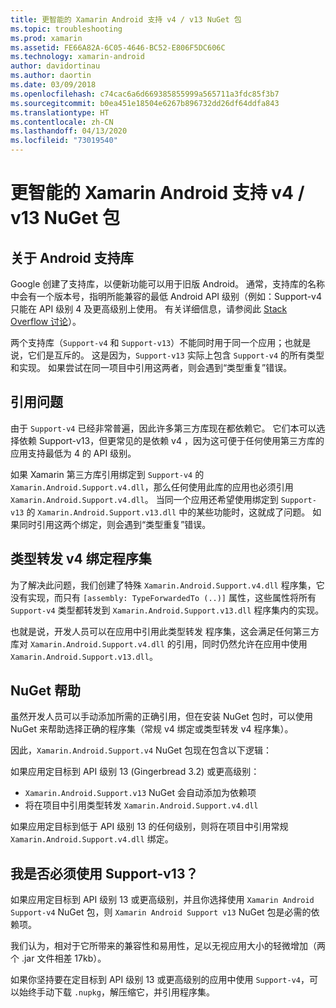 ```yaml
---
title: 更智能的 Xamarin Android 支持 v4 / v13 NuGet 包
ms.topic: troubleshooting
ms.prod: xamarin
ms.assetid: FE66A82A-6C05-4646-BC52-E806F5DC606C
ms.technology: xamarin-android
author: davidortinau
ms.author: daortin
ms.date: 03/09/2018
ms.openlocfilehash: c74cac6a6d669385855999a565711a3fdc85f3b7
ms.sourcegitcommit: b0ea451e18504e6267b896732dd26df64ddfa843
ms.translationtype: HT
ms.contentlocale: zh-CN
ms.lasthandoff: 04/13/2020
ms.locfileid: "73019540"
---
```

# <a name="smarter-xamarin-android-support-v4--v13-nuget-packages"></a>更智能的 Xamarin Android 支持 v4 / v13 NuGet 包

## <a name="about-the-android-support-libraries"></a>关于 Android 支持库

Google 创建了支持库，以便新功能可以用于旧版 Android。 通常，支持库的名称中会有一个版本号，指明所能兼容的最低 Android API 级别（例如：Support-v4 只能在 API 级别 4 及更高级别上使用。 有关详细信息，请参阅此 [Stack Overflow 讨论](https://stackoverflow.com/questions/9926403/android-support-package-compatibility-library-use-v4-or-v13)）。 

两个支持库（`Support-v4` 和 `Support-v13`）不能同时用于同一个应用；也就是说，它们是互斥的。 这是因为，`Support-v13` 实际上包含 `Support-v4` 的所有类型和实现。 如果尝试在同一项目中引用这两者，则会遇到“类型重复”错误。

## <a name="problems-with-referencing"></a>引用问题

由于 `Support-v4` 已经非常普遍，因此许多第三方库现在都依赖它。 它们本可以选择依赖 Support-v13，但更常见的是依赖 v4  ，因为这可便于任何使用第三方库的应用支持最低为 4 的 API 级别。

如果 Xamarin 第三方库引用绑定到 `Support-v4` 的 `Xamarin.Android.Support.v4.dll`，那么任何使用此库的应用也必须引用 `Xamarin.Android.Support.v4.dll`。 当同一个应用还希望使用绑定到 `Support-v13` 的 `Xamarin.Android.Support.v13.dll` 中的某些功能时，这就成了问题。 如果同时引用这两个绑定，则会遇到“类型重复”错误。

## <a name="type-forwarded-v4-binding-assembly"></a>类型转发 v4 绑定程序集

为了解决此问题，我们创建了特殊 `Xamarin.Android.Support.v4.dll` 程序集，它没有实现，而只有 `[assembly: TypeForwardedTo (..)]` 属性，这些属性将所有 `Support-v4` 类型都转发到 `Xamarin.Android.Support.v13.dll` 程序集内的实现。

也就是说，开发人员可以在应用中引用此类型转发  程序集，这会满足任何第三方库对 `Xamarin.Android.Support.v4.dll` 的引用，同时仍然允许在应用中使用 `Xamarin.Android.Support.v13.dll`。

## <a name="nuget-assistance"></a>NuGet 帮助

虽然开发人员可以手动添加所需的正确引用，但在安装 NuGet 包时，可以使用 NuGet 来帮助选择正确的程序集（常规 v4  绑定或类型转发 v4  程序集）。

因此，`Xamarin.Android.Support.v4` NuGet 包现在包含以下逻辑：

如果应用定目标到 API 级别 13 (Gingerbread 3.2) 或更高级别：

* `Xamarin.Android.Support.v13` NuGet 会自动添加为依赖项
* 将在项目中引用类型转发  `Xamarin.Android.Support.v4.dll`

如果应用定目标到低于 API 级别 13 的任何级别，则将在项目中引用常规 `Xamarin.Android.Support.v4.dll` 绑定。

## <a name="do-i-have-to-use-support-v13"></a>我是否必须使用 Support-v13？

如果应用定目标到 API 级别 13 或更高级别，并且你选择使用 `Xamarin Android Support-v4` NuGet 包，则 `Xamarin Android Support v13` NuGet 包是必需的依赖项。

我们认为，相对于它所带来的兼容性和易用性，足以无视应用大小的轻微增加（两个 .jar 文件相差 17kb）。

如果你坚持要在定目标到 API 级别 13 或更高级别的应用中使用 `Support-v4`，可以始终手动下载 `.nupkg`，解压缩它，并引用程序集。
